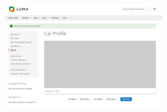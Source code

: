 ![alt text](https://raw.githubusercontent.com/UpSage/Razoyo/refs/heads/main/CarProfile/view/frontend/web/images/preview.png)
